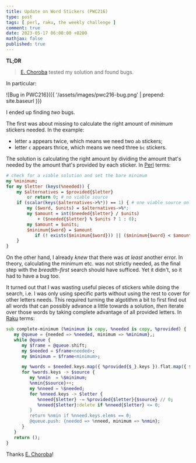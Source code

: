 ```yaml
---
title: Update on Word Stickers (PWC216)
type: post
tags: [ perl, raku, the weekly challenge ]
comment: true
date: 2023-05-17 06:00:00 +0200
mathjax: false
published: true
---
```


**TL;DR**

> [E. Choroba][choroba] tested my solution and found bugs.

In particular:

![Bug in PWC216]({{ '/assets/images/pwc216-bug.png' | prepend: site.baseurl }})

I ended up finding *two* bugs.

The first was about missing to calculate the right amount of *minimum*
stickers needed. In the example:

- letter `a` appears twice, which means we need two `ab` stickers;
- letter `c` appears thrice, which means we need three `bc` stickers.

The solution is calculating the right amount by dividing the amount that's
needed by the amount that's provided by each sticker. In [Perl][] terms:

```perl
# check for a viable solution and set the bare minimum
my %minimum;
for my $letter (keys(%needed)) {
    my $alternatives = $provided{$letter}
        or return 0; # no viable source
    if (scalar(keys($alternatives->%*)) == 1) { # one viable source only
        my ($word, $units) = $alternatives->%*;
        my $amount = int($needed{$letter} / $units)
            + ($needed{$letter} % $units ? 1 : 0);
        my $amount = $units;
        $minimum{$word} = $amount
           if (! exists($minimum{$word})) || ($minimum{$word} < $amount);
    }
}
```

On the other hand, I already *knew* that there was *at least* another error.
In theory, calculating the minimum etc. was not strictly needed, as the
final step with the *breadth-first* search should have sufficed. Yet it
didn't, so it had to have a bug too.

It turned out that I was wasting useful pieces of stickers while doing the
search, i.e. I was only using specific parts without using the rest to cover
for other letters needs. This required turning the algotithm a bit to first
find out all words that can possibly advance a little towards a solution,
*then* iterate over those words by taking complete advantage of all provided
letters. In [Raku][] terms:

```raku
sub complete-minimum (%minimum is copy, %needed is copy, %provided) {
   my @queue = {needed => %needed, minimum => %minimum},;
   while @queue {
      my $frame = @queue.shift;
      my $needed = $frame<needed>;
      my $minimum = $frame<minimum>;

      my %words = $needed.keys.map({ %provided{$_}.keys }).flat.map({ $_ => 1 });
      for %words.keys -> $source {
         my %nmin  = %$minimum;
         %nmin{$source}++;
         my %nneed = %$needed;
         for %nneed.keys -> $letter {
            %nneed{$letter} -= %provided{$letter}{$source} // 0;
            %nneed{$letter}:delete if %nneed{$letter} <= 0;
         }
         return %nmin if %nneed.keys.elems == 0;
         @queue.push: {needed => %nneed, minimum => %nmin};
      }
   }
   return ();
}
```

Thanks [E. Choroba][choroba]!


[Perl]: https://www.perl.org/
[Raku]: https://raku.org/
[choroba]: https://github.com/choroba
